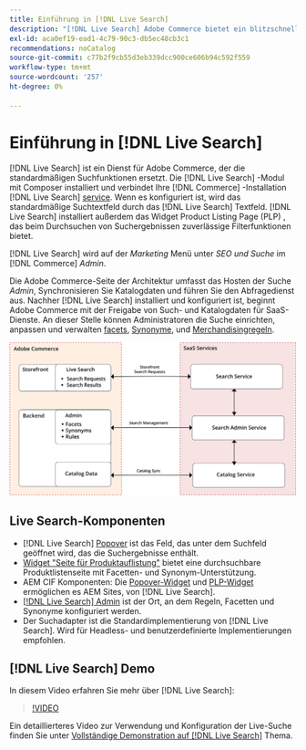 ```yaml
---
title: Einführung in [!DNL Live Search]
description: "[!DNL Live Search] Adobe Commerce bietet ein blitzschnelles, superrelevantes und intuitives Sucherlebnis."
exl-id: aca0ef19-ead1-4c79-90c3-db5ec48cb3c1
recommendations: noCatalog
source-git-commit: c77b2f9cb55d3eb339dcc900ce606b94c592f559
workflow-type: tm+mt
source-wordcount: '257'
ht-degree: 0%

---
```


# Einführung in [!DNL Live Search]

[!DNL Live Search] ist ein Dienst für Adobe Commerce, der die standardmäßigen Suchfunktionen ersetzt. Die [!DNL Live Search] -Modul mit Composer installiert und verbindet Ihre [!DNL Commerce] -Installation [!DNL Live Search] [service](../landing/saas.md). Wenn es konfiguriert ist, wird das standardmäßige Suchtextfeld durch das [!DNL Live Search] Textfeld. [!DNL Live Search] installiert außerdem das Widget Product Listing Page (PLP) , das beim Durchsuchen von Suchergebnissen zuverlässige Filterfunktionen bietet.

[!DNL Live Search] wird auf der *Marketing* Menü unter *SEO und Suche* im [!DNL Commerce] *Admin*.

Die Adobe Commerce-Seite der Architektur umfasst das Hosten der Suche *Admin*, Synchronisieren Sie Katalogdaten und führen Sie den Abfragedienst aus. Nachher [!DNL Live Search] installiert und konfiguriert ist, beginnt Adobe Commerce mit der Freigabe von Such- und Katalogdaten für SaaS-Dienste. An dieser Stelle können Administratoren die Suche einrichten, anpassen und verwalten [facets](facets.md), [Synonyme](synonyms.md), und [Merchandisingregeln](category-merch.md).

![Architekturdiagramm der Live-Suche](assets/architecture-diagram.svg)

## Live Search-Komponenten

* [!DNL Live Search] [Popover](storefront-popover.md) ist das Feld, das unter dem Suchfeld geöffnet wird, das die Suchergebnisse enthält.
* [Widget &quot;Seite für Produktauflistung&quot;](plp-styling.md) bietet eine durchsuchbare Produktlistenseite mit Facetten- und Synonym-Unterstützung.
* AEM CIF Komponenten: Die [Popover-Widget](https://github.com/adobe/aem-cif-guides-venia/pull/319) und [PLP-Widget](https://github.com/adobe/aem-cif-guides-venia/pull/320) ermöglichen es AEM Sites, von [!DNL Live Search].
* [[!DNL Live Search] Admin](workspace.md) ist der Ort, an dem Regeln, Facetten und Synonyme konfiguriert werden.
* Der Suchadapter ist die Standardimplementierung von [!DNL Live Search]. Wird für Headless- und benutzerdefinierte Implementierungen empfohlen.

## [!DNL Live Search] Demo

In diesem Video erfahren Sie mehr über [!DNL Live Search]:

>[!VIDEO](https://video.tv.adobe.com/v/3418679?quality=12&learn=on)

Ein detaillierteres Video zur Verwendung und Konfiguration der Live-Suche finden Sie unter [Vollständige Demonstration auf [!DNL Live Search]](https://experienceleague.adobe.com/docs/commerce-learn/tutorials/marketing/live-search-full-demonstration.html) Thema.
